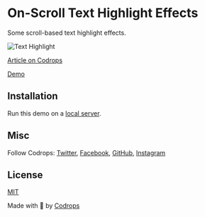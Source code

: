 # On-Scroll Text Highlight Effects

Some scroll-based text highlight effects.

![Text Highlight](https://tympanus.net/codrops/wp-content/uploads/2024/04/TextHighlight.jpg?x32096)

[Article on Codrops](https://tympanus.net/codrops/?p=76961)

[Demo](https://tympanus.net/Development/OnScrollTextHighlight/)

## Installation

Run this demo on a [local server](https://developer.mozilla.org/en-US/docs/Learn/Common_questions/Tools_and_setup/set_up_a_local_testing_server).

## Misc

Follow Codrops: [Twitter](http://www.twitter.com/codrops), [Facebook](http://www.facebook.com/codrops), [GitHub](https://github.com/codrops), [Instagram](https://www.instagram.com/codropsss/)

## License
[MIT](LICENSE)

Made with :blue_heart:  by [Codrops](http://www.codrops.com)





